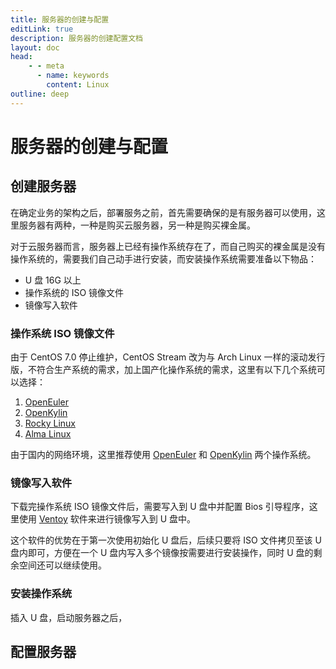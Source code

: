 ```yaml
---
title: 服务器的创建与配置
editLink: true
description: 服务器的创建配置文档
layout: doc
head:
    - - meta
      - name: keywords
        content: Linux
outline: deep
---
```


# 服务器的创建与配置

## 创建服务器

在确定业务的架构之后，部署服务之前，首先需要确保的是有服务器可以使用，这里服务器有两种，一种是购买云服务器，另一种是购买裸金属。

对于云服务器而言，服务器上已经有操作系统存在了，而自己购买的裸金属是没有操作系统的，需要我们自己动手进行安装，而安装操作系统需要准备以下物品：

- U 盘 16G 以上
- 操作系统的 ISO 镜像文件
- 镜像写入软件

### 操作系统 ISO 镜像文件

由于 CentOS 7.0 停止维护，CentOS Stream 改为与 Arch Linux 一样的滚动发行版，不符合生产系统的需求，加上国产化操作系统的需求，这里有以下几个系统可以选择：

1. [OpenEuler](https://www.openeuler.org/zh/download/)
2. [OpenKylin](https://www.openkylin.top/downloads/)
3. [Rocky Linux](https://rockylinux.org/)
4. [Alma Linux](https://almalinux.org/get-almalinux/)

由于国内的网络环境，这里推荐使用 [OpenEuler](https://www.openeuler.org/zh/download/) 和 [OpenKylin](https://www.openkylin.top/downloads/) 两个操作系统。

### 镜像写入软件

下载完操作系统 ISO 镜像文件后，需要写入到 U 盘中并配置 Bios 引导程序，这里使用 [Ventoy](https://www.ventoy.net/en/index.html) 软件来进行镜像写入到 U 盘中。

这个软件的优势在于第一次使用初始化 U 盘后，后续只要将 ISO 文件拷贝至该 U 盘内即可，方便在一个 U 盘内写入多个镜像按需要进行安装操作，同时 U 盘的剩余空间还可以继续使用。

### 安装操作系统

插入 U 盘，启动服务器之后，

## 配置服务器